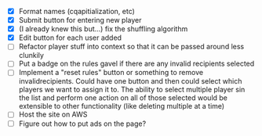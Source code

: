 - [x] Format names (cqapitialization, etc)
- [x] Submit button for entering new player
- [x] (I already knew this but...) fix the shuffling algorithm
- [x] Edit button for each user added
- [ ] Refactor player stuff into context so that it can be passed around less clunkily
- [ ] Put a badge on the rules gavel if there are any invalid recipients selected
- [ ] Implement a "reset rules" button or something to remove invalidrecipients. Could have one button and then could select which players we want to assign it to. The ability to select multiple player sin the list and perform one action on all of those selected would be extensible to other functionality (like deleting multiple at a time)
- [ ] Host the site on AWS
- [ ] Figure out how to put ads on the page?
